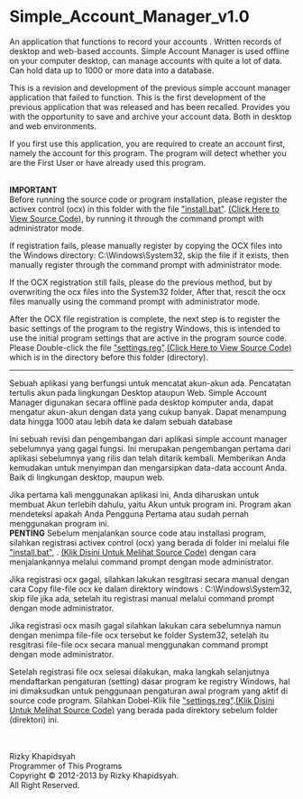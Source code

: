 # Simple_Account_Manager_v1.0
An application that functions to record your accounts . Written records of desktop and web-based accounts. Simple Account Manager is used offline on your computer desktop, can manage accounts with quite a lot of data. Can hold data up to 1000 or more data into a database.

This is a revision and development of the previous simple account manager application that failed to function. This is the first development of the previous application that was released and has been recalled. Provides you with the opportunity to save and archive your account data. Both in desktop and web environments.

If you first use this application, you are required to create an account first, namely the account for this program. The program will detect whether you are the First User or have already used this program.

<br>
<b>IMPORTANT</b><br>
Before running the source code or program installation, please register the activex control (ocx) in this folder with the 
file <a href="https://github.com/RizkyKhapidsyah/Simple_Account_Manager_v1.0/tree/master/%5BINSTALLER_PROJECT%5D/RikySoft/Simple%20Account%20Manager%20v1.0/activeX">"install.bat"</a>. <a href="https://github.com/RizkyKhapidsyah/Simple_Account_Manager_v1.0/blob/master/%5BINSTALLER_PROJECT%5D/RikySoft/Simple%20Account%20Manager%20v1.0/activeX/install.bat"> (Click Here to View Source Code)</a>, by running it through the command prompt with administrator mode.

If registration fails, please manually register by copying the OCX files into the Windows directory:
C:\Windows\System32, skip the file if it exists, then manually register through the command prompt with administrator mode.

If the OCX registration still fails, please do the previous method, but by overwriting the ocx files into the System32 folder,
After that, rescit the ocx files manually using the command prompt with administrator mode.

After the OCX file registration is complete, the next step is to register the basic settings of the program to the registry
Windows, this is intended to use the initial program settings that are active in the program source code. Please Double-click 
the file <a href="https://github.com/RizkyKhapidsyah/Simple_Account_Manager_v1.0/tree/master/%5BINSTALLER_PROJECT%5D/RikySoft/Simple%20Account%20Manager%20v1.0">"settings.reg"</a>.<a href="https://github.com/RizkyKhapidsyah/Simple_Account_Manager_v1.0/blob/master/%5BINSTALLER_PROJECT%5D/RikySoft/Simple%20Account%20Manager%20v1.0/settings.reg">(Click Here to View Source Code)<a> which is in the directory before this folder (directory).


_____________________________________________________________

Sebuah aplikasi yang berfungsi untuk mencatat akun-akun ada. Pencatatan tertulis akun pada lingkungan Desktop ataupun Web. Simple Account Manager digunakan secara offline pada desktop komputer anda, dapat mengatur akun-akun dengan data yang cukup banyak. Dapat menampung data hingga 1000 atau lebih data ke dalam sebuah database

Ini sebuah revisi dan pengembangan dari aplikasi simple account manager sebelumnya yang gagal fungsi. Ini merupakan pengembangan pertama dari aplikasi sebelumnya yang rilis dan telah ditarik kembali. Memberikan Anda kemudakan untuk menyimpan dan mengarsipkan data-data account Anda. Baik di lingkungan desktop, maupun web. 

Jika pertama kali menggunakan aplikasi ini, Anda diharuskan untuk membuat Akun terlebih dahulu, yaitu Akun untuk program ini. Program akan mendeteksi apakah Anda Pengguna Pertama atau sudah pernah menggunakan program ini.
<br>
<b>PENTING</b>
Sebelum menjalankan source code atau installasi program, silahkan registrasi activex control (ocx) yang berada di folder ini
melalui file <a href="https://github.com/RizkyKhapidsyah/Simple_Account_Manager_v1.0/tree/master/%5BINSTALLER_PROJECT%5D/RikySoft/Simple%20Account%20Manager%20v1.0/activeX">"install.bat"</a>, . <a href="https://github.com/RizkyKhapidsyah/Simple_Account_Manager_v1.0/blob/master/%5BINSTALLER_PROJECT%5D/RikySoft/Simple%20Account%20Manager%20v1.0/activeX/install.bat"> (Klik Disini Untuk Melihat Source Code)</a> dengan cara menjalankannya melalui command prompt dengan mode administrator.

Jika registrasi ocx gagal, silahkan lakukan resgitrasi secara manual dengan cara Copy file-file ocx ke dalam direktory windows :
C:\Windows\System32, skip file jika ada, setelah itu registrasi manual melalui command prompt dengan mode administrator.

Jika registrasi ocx masih gagal silahkan lakukan cara sebelumnya namun dengan menimpa file-file ocx tersebut ke folder System32,
setelah itu resgitrasi file-file ocx secara manual menggunakan command prompt dengan mode administrator.

Setelah registrasi file ocx selesai dilakukan, maka langkah selanjutnya mendaftarkan pengaturan (setting) dasar program ke registry Windows, hal ini dimaksudkan untuk penggunaan pengaturan awal program yang aktif di source code program. Silahkan Dobel-Klik file <a href="https://github.com/RizkyKhapidsyah/Simple_Account_Manager_v1.0/tree/master/%5BINSTALLER_PROJECT%5D/RikySoft/Simple%20Account%20Manager%20v1.0">"settings.reg"</a>.<a href="https://github.com/RizkyKhapidsyah/Simple_Account_Manager_v1.0/blob/master/%5BINSTALLER_PROJECT%5D/RikySoft/Simple%20Account%20Manager%20v1.0/settings.reg">(Klik Disini Untuk Melihat Source Code)<a> yang berada pada direktory sebelum folder (direktori) ini.

<br><br>
Rizky Khapidsyah<br>
Programmer of This Programs<br>
Copyright © 2012-2013 by Rizky Khapidsyah.<br>
All Right Reserved.<br>
